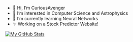 - 👋 Hi, I’m CuriousAvenger
- 👀 I’m interested in Computer Science and Astrophysics
- 🌱 I’m currently learning Neural Networks
- ✨ Working on a Stock Predictor Website!

[![My GitHub Stats](https://github-readme-stats.vercel.app/api/?username=CuriousAvenger&count_private=true&theme=tokyonight&showicons=true)]()
<!-- [![My GitHub Language Stats](https://github-readme-stats.vercel.app/api/top-langs/?username=CuriousAvenger&langs_count=5&theme=tokyonight)]() -->
